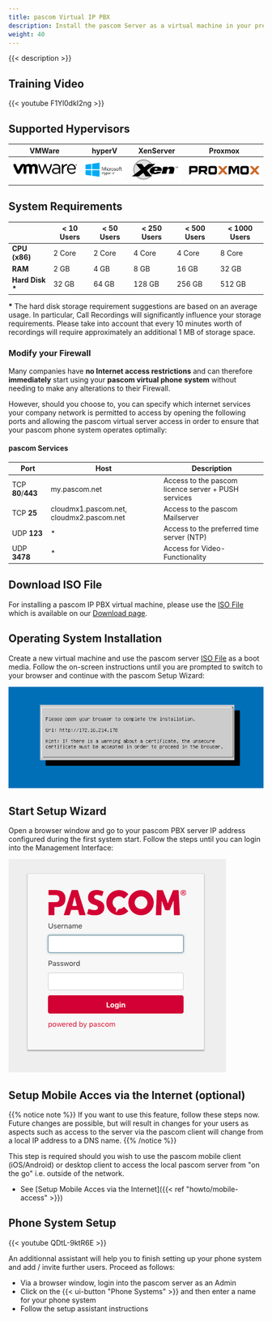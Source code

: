 ```yaml
---
title: pascom Virtual IP PBX
description: Install the pascom Server as a virtual machine in your preferred Hypervisor.
weight: 40
---
```


{{< description >}}

## Training Video

{{< youtube F1Yl0dkI2ng  >}}

## Supported Hypervisors

|VMWare|hyperV|XenServer|Proxmox|
|---|---|---|---|
|![VMware](vm_vmware.jpg)|![hyperV](vm_hyperv.png)|![xem](vm_xen.png)|![proxmox](vm_proxmox.png)|

## System Requirements

|   |< 10 Users|< 50 Users|< 250 Users|< 500 Users|< 1000 Users|
|---|---|---|---|---|---|
|**CPU (x86)**|2 Core| 2 Core|4 Core| 4 Core|8 Core|
|**RAM**|2 GB|4 GB |8 GB|16 GB|32 GB|
|**Hard Disk \***|32 GB|64 GB|128 GB|256 GB|512 GB|

**\*** The hard disk storage requirement suggestions are based on an average usage. In particular, Call Recordings will significantly influence your storage requirements. Please take into account that every 10 minutes worth of recordings will require approximately an additional 1 MB of storage space.

### Modify your Firewall

Many companies have **no Internet access restrictions** and can therefore **immediately** start using your **pascom virtual phone system** without needing to make any alterations to their Firewall.

However, should you choose to, you can specify which internet services your company network is permitted to access by opening the following ports and allowing the pascom virtual server access in order to ensure that your pascom phone system operates optimally:

#### pascom Services

| Port | Host | Description |
| ---- | ---- | ------------ |
| TCP **80**/**443** | my.pascom.net | Access to the pascom licence server + PUSH services |
| TCP **25** | cloudmx1.pascom.net, cloudmx2.pascom.net | Access to the pascom Mailserver |
| UDP **123** | \* | Access to the preferred time server (NTP) |
| UDP **3478** | \* | Access for Video-Functionality |

## Download ISO File

For installing a pascom IP PBX virtual machine, please use the [ISO File](https://www.pascom.net/en/downloads/) which is available on our [Download page](https://www.pascom.net/en/downloads/).

## Operating System Installation

Create a new virtual machine and use the pascom server [ISO File](https://www.pascom.net/en/downloads/) as a boot media. Follow the on-screen instructions until you are prompted to switch to your browser and continue with the pascom Setup Wizard:

![Operating System Installation](tui.png)

## Start Setup Wizard

Open a browser window and go to your pascom PBX server IP address configured during the first system start. Follow the steps until you can login into the Management Interface:

![pascom Server Management](management.png)

## Setup Mobile Acces via the Internet (optional)

{{% notice note %}}
If you want to use this feature, follow these steps now. Future changes are possible, but will result in changes for your users as aspects such as access to the server via the pascom client will change from a local IP address to a DNS name. 
{{% /notice %}}

This step is required should you wish to use the pascom mobile client (iOS/Android) or desktop client to access the local pascom server from "on the go" i.e. outside of the network. 

 * See [Setup Mobile Acces via the Internet]({{< ref "howto/mobile-access" >}})

## Phone System Setup

{{< youtube QDtL-9ktR6E  >}}

An additionnal assistant will help you to finish setting up your phone system and add / invite further users.
Proceed as follows: 

* Via a browser window, login into the pascom server as an Admin
* Click on the {{< ui-button "Phone Systems" >}} and then enter a name for your phone system
* Follow the setup assistant instructions

